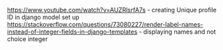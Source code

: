 https://www.youtube.com/watch?v=AUZRlsrfA7s - creating Unique profile ID in django model set up
https://stackoverflow.com/questions/73080227/render-label-names-instead-of-integer-fields-in-django-templates - displaying names and not choice integer